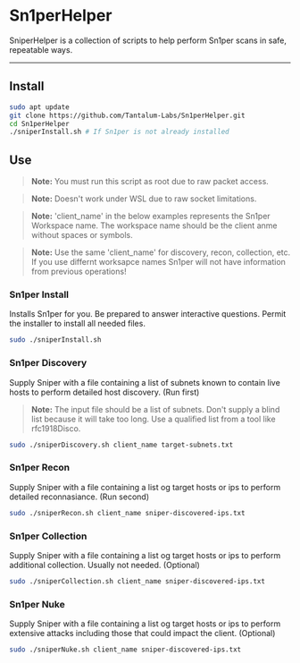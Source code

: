 # Sn1perHelper

SniperHelper is a collection of scripts to help perform Sn1per scans in safe, repeatable ways.

---

## Install

   ```bash
   sudo apt update
   git clone https://github.com/Tantalum-Labs/Sn1perHelper.git
   cd Sn1perHelper
   ./sniperInstall.sh # If Sn1per is not already installed
   ```

## Use

   > **Note:** You must run this script as root due to raw packet access.

   > **Note:** Doesn't work under WSL due to raw socket limitations.

   > **Note:** 'client_name' in the below examples represents the Sn1per Workspace name. The workspace name should be the client anme without spaces or symbols.

   > **Note:** Use the same 'client_name' for discovery, recon, collection, etc. If you use differnt worksapce names Sn1per will not have information from previous operations!

### Sn1per Install
   Installs Sn1per for you. Be prepared to answer interactive questions. Permit the installer to install all needed files.

   ```bash
   sudo ./sniperInstall.sh
   ```

### Sn1per Discovery
   Supply Sniper with a file containing a list of subnets known to contain live hosts to perform detailed host discovery. (Run first)

   > **Note:** The input file should be a list of subnets. Don't supply a blind list because it will take too long. Use a qualified list from a tool like rfc1918Disco.

   ```bash
   sudo ./sniperDiscovery.sh client_name target-subnets.txt
   ```

### Sn1per Recon
   Supply Sniper with a file containing a list og target hosts or ips to perform detailed reconnasiance. (Run second)

   ```bash
   sudo ./sniperRecon.sh client_name sniper-discovered-ips.txt
   ```

### Sn1per Collection
   Supply Sniper with a file containing a list og target hosts or ips to perform additional collection. Usually not needed. (Optional)

   ```bash
   sudo ./sniperCollection.sh client_name sniper-discovered-ips.txt
   ```

### Sn1per Nuke
   Supply Sniper with a file containing a list og target hosts or ips to perform extensive attacks including those that could impact the client. (Optional)

   ```bash
   sudo ./sniperNuke.sh client_name sniper-discovered-ips.txt
   ```
